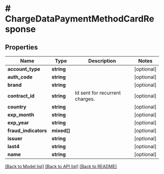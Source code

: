 # # ChargeDataPaymentMethodCardResponse

## Properties

Name | Type | Description | Notes
------------ | ------------- | ------------- | -------------
**account_type** | **string** |  | [optional]
**auth_code** | **string** |  | [optional]
**brand** | **string** |  | [optional]
**contract_id** | **string** | Id sent for recurrent charges. | [optional]
**country** | **string** |  | [optional]
**exp_month** | **string** |  | [optional]
**exp_year** | **string** |  | [optional]
**fraud_indicators** | **mixed[]** |  | [optional]
**issuer** | **string** |  | [optional]
**last4** | **string** |  | [optional]
**name** | **string** |  | [optional]

[[Back to Model list]](../../README.md#models) [[Back to API list]](../../README.md#endpoints) [[Back to README]](../../README.md)
